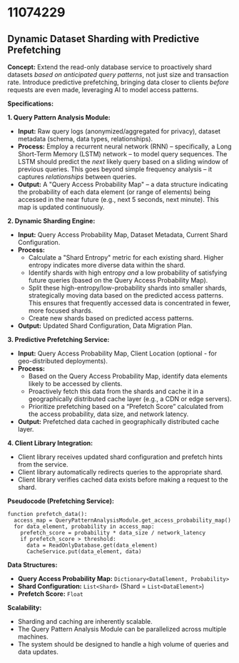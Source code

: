 # 11074229

## Dynamic Dataset Sharding with Predictive Prefetching

**Concept:** Extend the read-only database service to proactively shard datasets *based on anticipated query patterns*, not just size and transaction rate. Introduce predictive prefetching, bringing data closer to clients *before* requests are even made, leveraging AI to model access patterns.

**Specifications:**

**1. Query Pattern Analysis Module:**

*   **Input:** Raw query logs (anonymized/aggregated for privacy), dataset metadata (schema, data types, relationships).
*   **Process:** Employ a recurrent neural network (RNN) – specifically, a Long Short-Term Memory (LSTM) network – to model query sequences. The LSTM should predict the *next* likely query based on a sliding window of previous queries.  This goes beyond simple frequency analysis – it captures *relationships* between queries.
*   **Output:** A "Query Access Probability Map" – a data structure indicating the probability of each data element (or range of elements) being accessed in the near future (e.g., next 5 seconds, next minute).  This map is updated continuously.

**2. Dynamic Sharding Engine:**

*   **Input:** Query Access Probability Map, Dataset Metadata, Current Shard Configuration.
*   **Process:**
    *   Calculate a "Shard Entropy" metric for each existing shard. Higher entropy indicates more diverse data within the shard.
    *   Identify shards with high entropy *and* a low probability of satisfying future queries (based on the Query Access Probability Map).
    *   Split these high-entropy/low-probability shards into smaller shards, strategically moving data based on the predicted access patterns. This ensures that frequently accessed data is concentrated in fewer, more focused shards.
    *   Create new shards based on predicted access patterns.
*   **Output:** Updated Shard Configuration, Data Migration Plan.

**3. Predictive Prefetching Service:**

*   **Input:** Query Access Probability Map, Client Location (optional - for geo-distributed deployments).
*   **Process:**
    *   Based on the Query Access Probability Map, identify data elements likely to be accessed by clients.
    *   Proactively fetch this data from the shards and cache it in a geographically distributed cache layer (e.g., a CDN or edge servers).
    *   Prioritize prefetching based on a “Prefetch Score” calculated from the access probability, data size, and network latency.
*   **Output:** Prefetched data cached in geographically distributed cache layer.

**4. Client Library Integration:**

*   Client library receives updated shard configuration and prefetch hints from the service.
*   Client library automatically redirects queries to the appropriate shard.
*   Client library verifies cached data exists before making a request to the shard.

**Pseudocode (Prefetching Service):**

```
function prefetch_data():
  access_map = QueryPatternAnalysisModule.get_access_probability_map()
  for data_element, probability in access_map:
    prefetch_score = probability * data_size / network_latency
    if prefetch_score > threshold:
      data = ReadOnlyDatabase.get(data_element)
      CacheService.put(data_element, data)
```

**Data Structures:**

*   **Query Access Probability Map:**  `Dictionary<DataElement, Probability>`
*   **Shard Configuration:** `List<Shard>` (Shard = `List<DataElement>`)
*   **Prefetch Score:** `Float`

**Scalability:**

*   Sharding and caching are inherently scalable.
*   The Query Pattern Analysis Module can be parallelized across multiple machines.
*   The system should be designed to handle a high volume of queries and data updates.